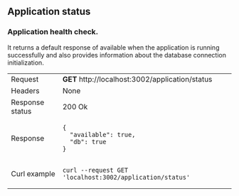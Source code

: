 ## Application status
### Application health check.
It returns a default response of available when the application is running successfully and also provides information about the database connection initialization.

<table>
  <tr>
    <td>Request</td>
    <td><b>GET</b> http://localhost:3002/application/status</td>
  </tr>
  <tr>
    <td>Headers</td>
    <td>None</td>
  </tr>
  <tr>
    <td>Response status</td>
    <td>200 Ok</td>
  </tr>
  <tr>
    <td>Response</td>
    <td>
    
    {
      "available": true,
      "db": true
    }
  </td>
  </tr>
  <tr>
    <td>Curl example</td>
    <td>
    
    curl --request GET 'localhost:3002/application/status'
  </td>
  </tr>
</table>
